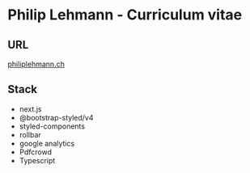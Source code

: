# Philip Lehmann - Curriculum vitae

## URL
[philiplehmann.ch](https://philiplehmann.ch)

## Stack
 - next.js
 - @bootstrap-styled/v4
 - styled-components
 - rollbar
 - google analytics
 - Pdfcrowd
 - Typescript